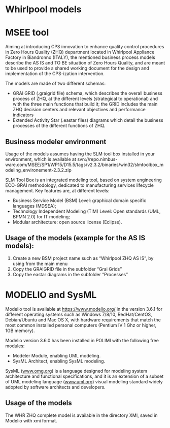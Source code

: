 # Whirlpool models

# MSEE tool

Aiming at introducing CPS innovation to enhance quality control procedures in Zero Hours Quality (ZHQ) department located in Whirlpool Appliance Factory in Biandronno (ITALY), the mentioned business process models describe the AS IS and TO BE situation of Zero Hours Quality, and are meant to be used to provide a shared working document for the design and implementation of the CPS-ization intervention.

The models are made of two different schemas:

* GRAI GRID (.graigrid file) schema, which describes the overall business process of ZHQ, at the different levels (strategical to operational) and with the three main functions that build it; the GRID includes the main ZHQ decision centers and relevant objectives and performance indicators
*  Extended Activity Star (.eastar files) diagrams which detail the business processes of the different functions of ZHQ.

## Business modeler environment

Usage of the models assumes having the SLM tool box installed in your environment, which is available at svn://repo.nimbus-ware.com/MSEE/SP1/WP15/D15.5/tags/v2.3.2/binaries/win32/slmtoolbox_modeling_environement-2.3.2.zip

SLM Tool Box is an integrated modeling tool, based on system engineering ECO-GRAI methodology, dedicated to manufacturing services lifecycle management. Key features are, at different levels:
* Business Service Model (BSM) Level: graphical domain specific languages (MDSEA);
* Technology Independent Modeling (TIM) Level: Open standards (UML, BPMN 2.0) for IT modeling;
*  Modular architecture: open source license (Eclipse).

## Usage of the models (example for the AS IS models):
1. Create a new BSM project name such as “Whirlpool ZHQ AS IS”, by using from the main menu
2. Copy the GRAIGRID file in the subfolder “Grai Grids”
3. Copy the eastar diagrams in the subfolder “Processes”

# MODELIO and SysML
Modelio tool is available at https://www.modelio.org/ in the version 3.6.1 for different operating systems such as Windows 7/8/10, RedHat/CentOS, Debian/Ubuntu and Mac OS X, with hardware requirements  that match the most common installed personal computers (Pentium IV 1 Ghz or higher, 1GB memory).

Modelio version 3.6.0 has been installed in POLIMI  with the following free modules:
* Modeler Module, enabling UML modeling.
* SysML Architect, enabling SysML modeling.

SysML (www.omg.org) is a language designed for modeling system architecture and functional specifications, and it is an extension of a subset of UML modeling language (www.uml.org) visual modeling standard widely adopted by software architects and developers.

## Usage of the models

The WHR ZHQ complete model is available in the directory XMI, saved in Modelio with xmi format.







   
   
